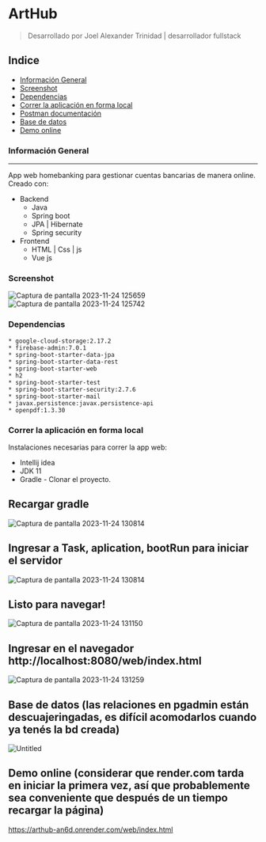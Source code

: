 # ArtHub
> Desarrollado por Joel Alexander Trinidad | desarrollador fullstack
## Indice
 - [Información General](#información-general)
 - [Screenshot](#screenshot)
 - [Dependencias](#dependencias)
 - [Correr la aplicación en forma local](#correr-la-aplicación-en-forma-local)
 - [Postman documentación](#postman-documentación)
 - [Base de datos](#base-de-datos)
 - [Demo online](#demo-online)

### Información General
***
App web homebanking para gestionar cuentas bancarias de manera online. Creado con:
  * Backend
    - Java
    - Spring boot
    - JPA | Hibernate
    - Spring security
  * Frontend
    - HTML | Css | js
    - Vue js
  ### Screenshot
  ![Captura de pantalla 2023-11-24 125659](https://github.com/JoelAlexanderTrinidad/ArtHub/assets/84977429/d49a5785-0a71-4d37-a5dc-95cf8e3a22b5)
  ![Captura de pantalla 2023-11-24 125742](https://github.com/JoelAlexanderTrinidad/ArtHub/assets/84977429/e297e611-d647-46e4-883b-bf37108fea63)
  ### Dependencias
    * google-cloud-storage:2.17.2
    * firebase-admin:7.0.1
    * spring-boot-starter-data-jpa
    * spring-boot-starter-data-rest
    * spring-boot-starter-web
    * h2
    * spring-boot-starter-test
    * spring-boot-starter-security:2.7.6
    * spring-boot-starter-mail
    * javax.persistence:javax.persistence-api
    * openpdf:1.3.30
  ### Correr la aplicación en forma local
  Instalaciones necesarias para correr la app web:
   - Intellij idea
   - JDK 11
   - Gradle
    - Clonar el proyecto.
  ## Recargar gradle
  
  ![Captura de pantalla 2023-11-24 130814](https://github.com/JoelAlexanderTrinidad/ArtHub/assets/84977429/4a2d4d20-7037-4ea1-ad3c-9bfe0aae66db)
  
  ## Ingresar a Task, aplication, bootRun para iniciar el servidor
  
  ![Captura de pantalla 2023-11-24 130814](https://github.com/JoelAlexanderTrinidad/ArtHub/assets/84977429/d8a8b405-dc19-48b1-84e0-b9ba1a624722)
  
  ## Listo para navegar!
  
  ![Captura de pantalla 2023-11-24 131150](https://github.com/JoelAlexanderTrinidad/ArtHub/assets/84977429/566a88b7-1535-4982-a3d8-1377a9daed30)
  
  ## Ingresar en el navegador http://localhost:8080/web/index.html
  
  ![Captura de pantalla 2023-11-24 131259](https://github.com/JoelAlexanderTrinidad/ArtHub/assets/84977429/7e19f0d1-5eaa-482f-a981-174a3b93c27c)

  ## Base de datos (las relaciones en pgadmin están descuajeringadas, es difícil acomodarlos cuando ya tenés la bd creada)
  ![Untitled](https://github.com/JoelAlexanderTrinidad/ArtHub/assets/84977429/b53a2274-0d6e-4fb0-a086-5ad90a9311ba)

  ## Demo online (considerar que render.com tarda en iniciar la primera vez, así que probablemente sea conveniente que después de un tiempo recargar la página)
  https://arthub-an6d.onrender.com/web/index.html

  
